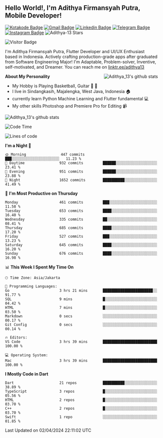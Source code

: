 
## Hello World!, I'm Adithya Firmansyah Putra, Mobile Developer!

[![Kotakode Badge](https://img.shields.io/badge/-Kotakode-green?style=plastic&logo=Kotakode&link=https://kotakode.com/users/527/adithya-13)](https://kotakode.com/users/527/adithya-13)
[![Gmail Badge](https://img.shields.io/badge/-Gmail-white?style=plastic&logo=Gmail&link=mailto:aditputrafirmansyah@gmail.com)](mailto:aditputrafirmansyah@gmail.com)
[![Linkedin Badge](https://img.shields.io/badge/-LinkedIn-blue?style=plastic&logo=Linkedin&link=https://www.linkedin.com/in/aditputrafirmansyah/)](https://www.linkedin.com/in/aditputrafirmansyah/) 
[![Telegram Badge](https://img.shields.io/badge/-Telegram-blue?style=plastic&logo=telegram&link=https://t.me/Adithya_13)](https://t.me/Adithya_13) 
[![Instagram Badge](https://img.shields.io/badge/-Instagram-white?style=plastic&logo=instagram&link=https://www.instagram.com/adithya_firmansyahputra/)](https://www.instagram.com/adithya_firmansyahputra/)
![Adithya-13 Stars](https://img.shields.io/github/stars/Adithya-13?affiliations=OWNER&style=social)

![Visitor Badge](https://visitor-badge.laobi.icu/badge?page_id=Adithya-13.Adithya-13)

I'm Adithya Firmansyah Putra, Flutter Developer and UI/UX Enthusiast based in Indonesia. Actively crafting production-grade apps after graduated from Software Engineering Major! I'm Adaptable, Problem-solver, Inventive, self-motivated, and Dreamer. You can reach me on [linktr.ee/adithya13](https://linktr.ee/adithya13)

<img align="right" alt="Adithya_13's github stats" src="https://github-readme-stats.vercel.app/api/top-langs/?username=Adithya-13&theme=radical&show_icons=true&hide_border=true&line_height=24"/>

**About My Personality**

- My Hobby is Playing Basketball, Guitar :basketball: :guitar: 
- I live in Sindangkasih, Majalengka, West Java, Indonesia :house:
- currently learn Python Machine Learning and Flutter fundamental :computer:
- My other skills Photoshop and Premiere Pro for Editing :video_camera:

<img alt="Adithya_13's github stats" src="https://github-readme-stats.vercel.app/api?username=Adithya-13&count_private=true&show_icons=true&hide_border=true&include_all_commits=true&line_height=24&theme=radical"/>

<!--START_SECTION:waka-->
![Code Time](http://img.shields.io/badge/Code%20Time-2%2C144%20hrs%2031%20mins-blue)

![Lines of code](https://img.shields.io/badge/From%20Hello%20World%20I%27ve%20Written-2.3%20million%20lines%20of%20code-blue)

**I'm a Night 🦉** 

```text
🌞 Morning                447 commits         ███░░░░░░░░░░░░░░░░░░░░░░   11.23 % 
🌆 Daytime                932 commits         ██████░░░░░░░░░░░░░░░░░░░   23.41 % 
🌃 Evening                951 commits         ██████░░░░░░░░░░░░░░░░░░░   23.88 % 
🌙 Night                  1652 commits        ██████████░░░░░░░░░░░░░░░   41.49 % 
```
📅 **I'm Most Productive on Thursday** 

```text
Monday                   461 commits         ███░░░░░░░░░░░░░░░░░░░░░░   11.58 % 
Tuesday                  653 commits         ████░░░░░░░░░░░░░░░░░░░░░   16.40 % 
Wednesday                335 commits         ██░░░░░░░░░░░░░░░░░░░░░░░   08.41 % 
Thursday                 685 commits         ████░░░░░░░░░░░░░░░░░░░░░   17.20 % 
Friday                   527 commits         ███░░░░░░░░░░░░░░░░░░░░░░   13.23 % 
Saturday                 645 commits         ████░░░░░░░░░░░░░░░░░░░░░   16.20 % 
Sunday                   676 commits         ████░░░░░░░░░░░░░░░░░░░░░   16.98 % 
```


📊 **This Week I Spent My Time On** 

```text
🕑︎ Time Zone: Asia/Jakarta

💬 Programming Languages: 
Go                       3 hrs 21 mins       ███████████████████████░░   91.77 % 
SQL                      9 mins              █░░░░░░░░░░░░░░░░░░░░░░░░   04.42 % 
HTML                     7 mins              █░░░░░░░░░░░░░░░░░░░░░░░░   03.50 % 
Markdown                 0 secs              ░░░░░░░░░░░░░░░░░░░░░░░░░   00.17 % 
Git Config               0 secs              ░░░░░░░░░░░░░░░░░░░░░░░░░   00.14 % 

🔥 Editors: 
VS Code                  3 hrs 39 mins       █████████████████████████   100.00 % 

💻 Operating System: 
Mac                      3 hrs 39 mins       █████████████████████████   100.00 % 
```

**I Mostly Code in Dart** 

```text
Dart                     21 repos            ██████████░░░░░░░░░░░░░░░   38.89 % 
TypeScript               3 repos             █░░░░░░░░░░░░░░░░░░░░░░░░   05.56 % 
HTML                     2 repos             █░░░░░░░░░░░░░░░░░░░░░░░░   03.70 % 
C++                      2 repos             █░░░░░░░░░░░░░░░░░░░░░░░░   03.70 % 
Swift                    1 repo              ░░░░░░░░░░░░░░░░░░░░░░░░░   01.85 % 
```




 Last Updated on 02/04/2024 22:11:02 UTC
<!--END_SECTION:waka-->
